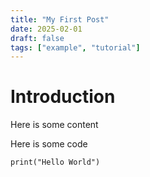 ```yaml
---
title: "My First Post"
date: 2025-02-01
draft: false
tags: ["example", "tutorial"]
---
```


# Introduction 

Here is some content 

Here is some code
```
print("Hello World")

```
